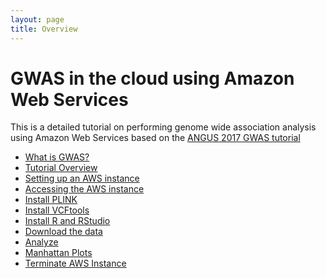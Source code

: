 ```yaml
---
layout: page
title: Overview
---
```


GWAS in the cloud using Amazon Web Services
===========================================

This is a detailed tutorial on performing genome wide association analysis using Amazon Web Services based on the [ANGUS 2017 GWAS tutorial](https://angus.readthedocs.io/en/2017/GWAS.html)

- [What is GWAS?](background.md)
- [Tutorial Overview](tutorial_overview.md)
- [Setting up an AWS instance](aws_instance_setup.md)
- [Accessing the AWS instance](Accessing_aws.md)
- [Install PLINK](plink_install.md)
- [Install VCFtools](vcftools_install.md)
- [Install R and RStudio](RStudio.md)
- [Download the data](data_download.md)
- [Analyze](analyze.md)
- [Manhattan Plots](manhattan.md)
- [Terminate AWS Instance](terminate_aws.md)
